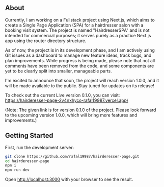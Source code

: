 ## About

Currently, I am working on a Fullstack project using Next.js, which aims to create a Single Page Application (SPA) for a hairdresser salon with a booking visit system. The project is named "HairdresserSPA" and is not intended for commercial purposes; it serves purely as a practice Next.js app using the router directory structure.

As of now, the project is in its development phase, and I am actively using Git issues as a dashboard to manage new feature ideas, track bugs, and plan improvements. While progress is being made, please note that not all comments have been removed from the code, and some components are yet to be clearly split into smaller, manageable parts.

I'm excited to announce that soon, the project will reach version 1.0.0, and it will be made available to the public. Stay tuned for updates on its release!

To check out the current Live version 0.1.0, you can visit: https://hairderesser-page-2v4nxhyco-rafal19987.vercel.app/

(Note: The given link is for version 0.1.0 of the project. Please look forward to the upcoming version 1.0.0, which will bring more features and improvements.)

## Getting Started

First, run the development server:

```bash
git clone https://github.com/rafal19987/hairderesser-page.git
cd hairderesser-page
npm i
npm run dev
```

Open [http://localhost:3000](http://localhost:3000) with your browser to see the result.
